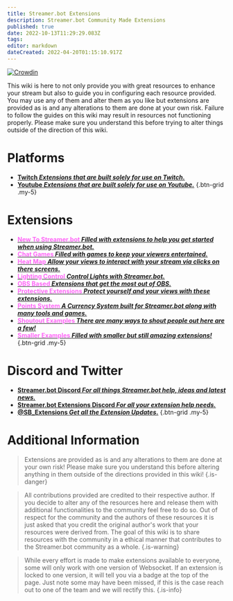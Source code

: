 ```yaml
---
title: Streamer.bot Extensions
description: Streamer.bot Community Made Extensions
published: true
date: 2022-10-13T11:29:29.083Z
tags: 
editor: markdown
dateCreated: 2022-04-20T01:15:10.917Z
---
```


[![Crowdin](https://badges.crowdin.net/streamer-bot-extensions-wiki/localized.svg)](https://translate.botextensions.dev/project/streamer-bot-extensions-wiki)


This wiki is here to not only provide you with great resources to enhance your stream but also to guide you in configuring each resource provided. You may use any of them and alter them as you like but extensions are provided as is and any alterations to them are done at your own risk. Failure to follow the guides on this wiki may result in resources not functioning properly. Please make sure you understand this before trying to alter things outside of the direction of this wiki.
# Platforms

- [<i class="mdi mdi-twitch text--twitch"></i> **Twitch *Extensions that are built solely for use on Twitch.***](/en/extensions/twitch)
- [<i class="mdi mdi-youtube text--youtube" ></i> **Youtube *Extensions that are built solely for use on Youtube.***](/en/extensions/youtube/youtube)
{.btn-grid .my-5}

# Extensions


- [ <i class="mdi mdi-new-box" style="color:#FF66F7;"></i> **<span style="color:#FF66F7;">New To Streamer.bot</span> *Filled with extensions to help you get started when using Streamer.bot.*** ](/en/extensions/new-to-sb)
- [<i class="mdi mdi-dice-6" style="color:#FF66F7"></i> **<span style="color:#FF66F7">Chat Games</span> *Filled with games to keep your viewers entertained.***](/en/extensions/chat-games)
- [<i class="mdi mdi-cursor-default-click" style="color:#FF66F7"></i> **<span style="color:#FF66F7">Heat Map</span> *Allow your views to interact with your stream via clicks on there screens.***](/en/extensions/heat-map/heat-map)
- [<i class="mdi mdi-lightbulb-on" style="color:#FF66F7"></i> **<span style="color:#FF66F7">Lighting Control</span> *Control Lights with Streamer.bot.***](/en/extensions/lighting-control/lighting-control-links)
- [<i class="mdi mdi-antenna" style="color:#FF66F7"></i> **<span style="color:#FF66F7">OBS Based</span> *Extensions that get the most out of OBS.***](/en/extensions/obs-based-extensions)
- [<i class="mdi mdi-shield-half-full" style="color:#FF66F7"></i> **<span style="color:#FF66F7">Protective Extensions</span> *Protect yourself and your views with these extensions.***](/en/extensions/protective-extensions)
- [<i class="fas fa-coins" style="color:#FF66F7"></i> **<span style="color:#FF66F7">Points System</span> *A Currency System built for Streamer.bot along with many tools and games.***](/en/extensions/points-system)
- [<i class="mdi mdi-bullhorn" style="color:#FF66F7"></i> **<span style="color:#FF66F7">Shoutout Examples</span> *There are many ways to shout people out here are a few!***](/en/extensions/shoutouts/shoutout-examples)
- [<i class="fas fa-heart" style="color:#FF66F7"></i> **<span style="color:#FF66F7">Smaller Examples</span> *Filled with smaller but still amazing extensions!***](/en/extensions/smaller-extensions)
{.btn-grid .my-5}



 
# Discord and Twitter
- [<i class="mdi mdi-discord text--discord"></i>**Streamer.bot Discord *For all things Streamer.bot help, ideas and latest news.***](https://discord.gg/6jBaYeatnZ)
- [<i class="mdi mdi-discord text--discord"></i>**Streamer.bot Extensions Discord *For all your extension help needs.***](https://discord.gg/a9ttKtkUZ7)
- [<i class="mdi mdi-twitter" style="color:skyblue"></i> **@SB_Extensions *Get all the Extension Updates.***](https://twitter.com/SB_Extensions)
{.btn-grid .my-5}

# Additional Information

>Extensions are provided as is and any alterations to them are done at your own risk!
Please make sure you understand this before altering anything in them outside of the directions provided in this wiki!
{.is-danger}

>All contributions provided are credited to their respective author.
If you decide to alter any of the resources here and release them with additional functionalities to the community feel free to do so.
Out of respect for the community and the authors of these resources it is just asked that you credit the original author's work that your resources were derived from.
The goal of this wiki is to share resources with the community in a ethical manner that contributes to the Streamer.bot community as a whole.
{.is-warning}

> While every effort is made to make extensions available to everyone, some will only work with one version of Websocket. If an extension is locked to one version, it will tell you via a badge at the top of the page. Just note some may have been missed, if this is the case reach out to one of the team and we will rectify this. {.is-info}